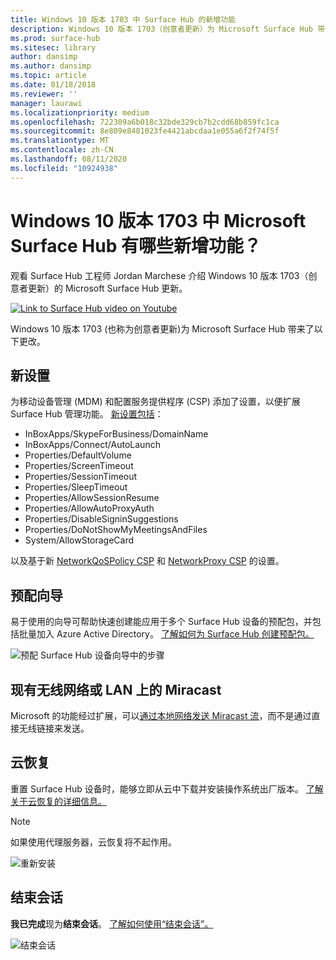 ```yaml
---
title: Windows 10 版本 1703 中 Surface Hub 的新增功能
description: Windows 10 版本 1703（创意者更新）为 Microsoft Surface Hub 带来了新功能。
ms.prod: surface-hub
ms.sitesec: library
author: dansimp
ms.author: dansimp
ms.topic: article
ms.date: 01/18/2018
ms.reviewer: ''
manager: laurawi
ms.localizationpriority: medium
ms.openlocfilehash: 722309a6b018c32bde329cb7b2cdd68b859fc1ca
ms.sourcegitcommit: 8e809e8481023fe4421abcdaa1e055a6f2f74f5f
ms.translationtype: MT
ms.contentlocale: zh-CN
ms.lasthandoff: 08/11/2020
ms.locfileid: "10924938"
---
```

# Windows 10 版本 1703 中 Microsoft Surface Hub 有哪些新增功能？

观看 Surface Hub 工程师 Jordan Marchese 介绍 Windows 10 版本 1703（创意者更新）的 Microsoft Surface Hub 更新。 

<a href="https://www.youtube.com/watch?v=R8tX10VIgq0" target="_blank"> <img src="images/whats-new-video-thumbnail.png" alt="Link to Surface Hub video on Youtube" /></a>

Windows 10 版本 1703 (也称为创意者更新)为 Microsoft Surface Hub 带来了以下更改。

## 新设置

为移动设备管理 (MDM) 和配置服务提供程序 (CSP) 添加了设置，以便扩展 Surface Hub 管理功能。 [新设置包括](manage-settings-with-mdm-for-surface-hub.md)：

- InBoxApps/SkypeForBusiness/DomainName
- InBoxApps/Connect/AutoLaunch
- Properties/DefaultVolume
- Properties/ScreenTimeout
- Properties/SessionTimeout
- Properties/SleepTimeout
- Properties/AllowSessionResume
- Properties/AllowAutoProxyAuth
- Properties/DisableSigninSuggestions
- Properties/DoNotShowMyMeetingsAndFiles
- System/AllowStorageCard

以及基于新 [NetworkQoSPolicy CSP](https://msdn.microsoft.com/windows/hardware/commercialize/customize/mdm/networkqospolicy-csp) 和 [NetworkProxy CSP](https://msdn.microsoft.com/windows/hardware/commercialize/customize/mdm/networkproxy-csp) 的设置。
</br>

## 预配向导

易于使用的向导可帮助快速创建能应用于多个 Surface Hub 设备的预配包，并包括批量加入 Azure Active Directory。 [了解如何为 Surface Hub 创建预配包。](provisioning-packages-for-certificates-surface-hub.md)

![预配 Surface Hub 设备向导中的步骤](images/wcd-wizard.png)
    
## 现有无线网络或 LAN 上的 Miracast 

Microsoft 的功能经过扩展，可以[通过本地网络发送 Miracast 流](miracast-over-infrastructure.md)，而不是通过直接无线链接来发送。 
    
## 云恢复

重置 Surface Hub 设备时，能够立即从云中下载并安装操作系统出厂版本。 [了解关于云恢复的详细信息。](device-reset-surface-hub.md#cloud-recovery)

>[!NOTE]
>如果使用代理服务器，云恢复将不起作用。
    
![重新安装](images/reinstall.png)
    
## 结束会话

**我已完成**现为**结束会话**。 [了解如何使用“结束会话”。](finishing-your-surface-hub-meeting.md) 

![结束会话](images/end-session.png)



 

 
